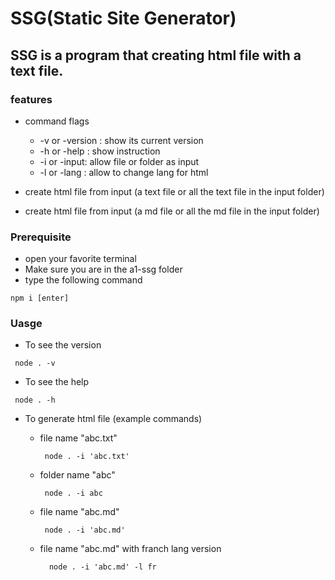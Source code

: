 # SSG(Static Site Generator)
## SSG is a program that creating html file with a text file.

### features
  + command flags
    + -v or -version : show its current version
    + -h or -help : show instruction
    + -i or -input: allow file or folder as input
    + -l or -lang : allow to change lang for html
  
  + create html file from input (a text file or all the text file in the input folder)
  + create html file from input (a md file or all the md file in the input folder)
### Prerequisite

+ open your favorite terminal 
+ Make sure you are in the a1-ssg folder
+ type the following command

 ```
 npm i [enter]
```


### Uasge

+ To see the version
```
 node . -v
```

+ To see the help
```
 node . -h
```

+ To generate html file (example commands) 

    + file name "abc.txt"
      ```
       node . -i 'abc.txt'
      ```
      
    + folder name "abc"
      ```
       node . -i abc
      ```    
    + file name "abc.md"
      ```
       node . -i 'abc.md'
      ```
    + file name "abc.md" with franch lang version
      ```
        node . -i 'abc.md' -l fr
      ```


